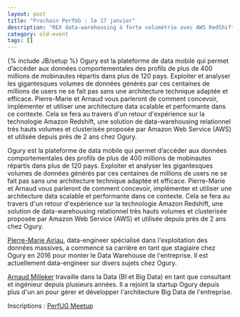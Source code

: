 ```yaml
---
layout: post
title: "Prochain PerfUG : le 17 janvier"
description: "REX data-warehousing à forte volumétrie avec AWS RedShift"
category: old-event
tags: []
---
```

{% include JB/setup %}
Ogury est la plateforme de data mobile qui permet d’accéder aux données comportementales des profils de plus de 400 millions de mobinautes répartis dans plus de 120 pays. Exploiter et analyser les gigantesques volumes de données générés par ces centaines de millions de users ne se fait pas sans une architecture technique adaptée et efficace. Pierre-Marie et Arnaud vous parleront de comment concevoir, implémenter et utiliser une architecture data scalable et performante dans ce contexte. Cela se fera au travers d'un retour d'expérience sur la technologie Amazon Redshift, une solution de data-warehousing relationnel très hauts volumes et clusterisée proposée par Amazon Web Service (AWS) et utilisée depuis près de 2 ans chez Ogury.

<!-- more -->

Ogury est la plateforme de data mobile qui permet d’accéder aux données comportementales des profils de plus de 400 millions de mobinautes répartis dans plus de 120 pays. Exploiter et analyser les gigantesques volumes de données générés par ces centaines de millions de users ne se fait pas sans une architecture technique adaptée et efficace. Pierre-Marie et Arnaud vous parleront de comment concevoir, implémenter et utiliser une architecture data scalable et performante dans ce contexte. Cela se fera au travers d'un retour d'expérience sur la technologie Amazon Redshift, une solution de data-warehousing relationnel très hauts volumes et clusterisée proposée par Amazon Web Service (AWS) et utilisée depuis près de 2 ans chez Ogury.

[Pierre-Marie Airiau](https://www.linkedin.com/in/pierre-marie-airiau-86090611b/), data-engineer spécialisé dans l'exploitation des données massives, a commencé sa carrière en tant que stagiaire chez Ogury en 2016 pour monter le Data Warehouse de l'entreprise. 
Il est actuellement data-engineer sur divers sujets chez Ogury.
 
[Arnaud Milleker](https://www.linkedin.com/in/arnaudmilleker/) travaille dans la Data (BI et Big Data) en tant que consultant et ingénieur depuis plusieurs années.
Il a rejoint la startup Ogury depuis plus d'un an pour gérer et développer l'architecture Big Data de l'entreprise.

Inscriptions : [PerfUG Meetup](https://www.meetup.com/fr-FR/PerfUG/events/244682721/)
